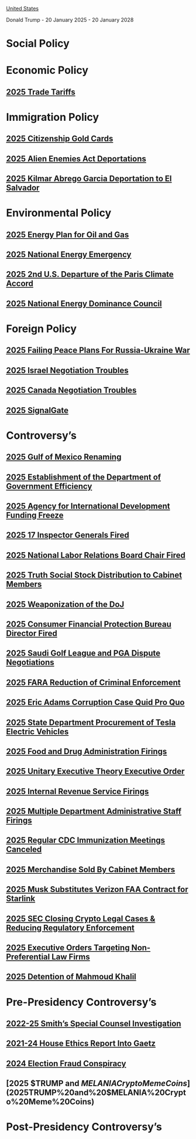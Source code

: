 [United States](../United%20States)

Donald Trump - 20 January 2025 - 20 January 2028
# Social Policy

# Economic Policy
## [2025 Trade Tariffs](2025%20Trade%20Tariffs)

# Immigration Policy
## [2025 Citizenship Gold Cards](2025%20Citizenship%20Gold%20Cards)
## [2025 Alien Enemies Act Deportations](2025%20Alien%20Enemies%20Act%20Deportations)
## [2025 Kilmar Abrego Garcia Deportation to El Salvador](2025%20Kilmar%20Abrego%20Garcia%20Deportation%20to%20El%20Salvador)

# Environmental Policy
## [2025 Energy Plan for Oil and Gas](2025%20Energy%20Plan%20for%20Oil%20and%20Gas)
## [2025 National Energy Emergency](2025%20National%20Energy%20Emergency)
## [2025 2nd U.S. Departure of the Paris Climate Accord](2025%202nd%20U.S.%20Departure%20of%20the%20Paris%20Climate%20Accord)
## [2025 National Energy Dominance Council](2025%20National%20Energy%20Dominance%20Council)

# Foreign Policy
## [2025 Failing Peace Plans For Russia-Ukraine War](2025%20Failing%20Peace%20Plans%20For%20Russia-Ukraine%20War)
## [2025 Israel Negotiation Troubles](2025%20Israel%20Negotiation%20Troubles)
## [2025 Canada Negotiation Troubles](2025%20Canada%20Negotiation%20Troubles)
## [2025 SignalGate](2025%20SignalGate)

# Controversy’s
## [2025 Gulf of Mexico Renaming](2025%20Gulf%20of%20Mexico%20Renaming)
## [2025 Establishment of the Department of Government Efficiency](2025%20Establishment%20of%20the%20Department%20of%20Government%20Efficiency)
## [2025 Agency for International Development Funding Freeze](2025%20Agency%20for%20International%20Development%20Funding%20Freeze)
## [2025 17 Inspector Generals Fired](2025%2017%20Inspector%20Generals%20Fired)
## [2025 National Labor Relations Board Chair Fired](2025%20National%20Labor%20Relations%20Board%20Chair%20Fired)
## [2025 Truth Social Stock Distribution to Cabinet Members](2025%20Truth%20Social%20Stock%20Distribution%20to%20Cabinet%20Members)
## [2025 Weaponization of the DoJ](2025%20Weaponization%20of%20the%20DoJ)
## [2025 Consumer Financial Protection Bureau Director Fired](2025%20Consumer%20Financial%20Protection%20Bureau%20Director%20Fired)
## [2025 Saudi Golf League and PGA Dispute Negotiations](2025%20Saudi%20Golf%20League%20and%20PGA%20Dispute%20Negotiations)
## [2025 FARA Reduction of Criminal Enforcement](2025%20FARA%20Reduction%20of%20Criminal%20Enforcement)
## [2025 Eric Adams Corruption Case Quid Pro Quo](2025%20NY%20Mayor%20Eric%20Adams%20Corruption%20Case%20Dismissal)
## [2025 State Department Procurement of Tesla Electric Vehicles](2025%20State%20Department%20Procurement%20of%20Tesla%20Electric%20Vehicles)
## [2025 Food and Drug Administration Firings](2025%20Food%20and%20Drug%20Administration%20Firings)
## [2025 Unitary Executive Theory Executive Order](2025%20Unitary%20Executive%20Theory%20Executive%20Order)
## [2025 Internal Revenue Service Firings](2025%20Internal%20Revenue%20Service%20Firings)
## [2025 Multiple Department Administrative Staff Firings](2025%20Multiple%20Department%20Administrative%20Staff%20Firings)
## [2025 Regular CDC Immunization Meetings Canceled](2025%20Regular%20CDC%20Immunization%20Meetings%20Canceled)
## [2025 Merchandise Sold By Cabinet Members](2025%20Merchandise%20Sold%20By%20Cabinet%20Members)
## [2025 Musk Substitutes Verizon FAA Contract for Starlink](2025%20Musk%20Substitutes%20Verizon%20FAA%20Contract%20for%20Starlink)
## [2025 SEC Closing Crypto Legal Cases & Reducing Regulatory Enforcement](2025%20SEC%20Closing%20Crypto%20Legal%20Cases%20&%20Reducing%20Regulatory%20Enforcement)
## [2025 Executive Orders Targeting Non-Preferential Law Firms](2025%20Executive%20Orders%20Targeting%20Non-Preferential%20Law%20Firms)
## [2025 Detention of Mahmoud Khalil](2025%20Detention%20of%20Mahmoud%20Khalil)

# Pre-Presidency Controversy’s
## [2022-25 Smith’s Special Counsel Investigation](2022-25%20Smith’s%20Special%20Counsel%20Investigation)
## [2021-24 House Ethics Report Into Gaetz](2021-24%20House%20Ethics%20Report%20Into%20Gaetz)
## [2024 Election Fraud Conspiracy](2024%20Election%20Fraud%20Conspiracy)
## [2025 $TRUMP and $MELANIA Crypto Meme Coins](2025%20$TRUMP%20and%20$MELANIA%20Crypto%20Meme%20Coins)

# Post-Presidency Controversy’s
